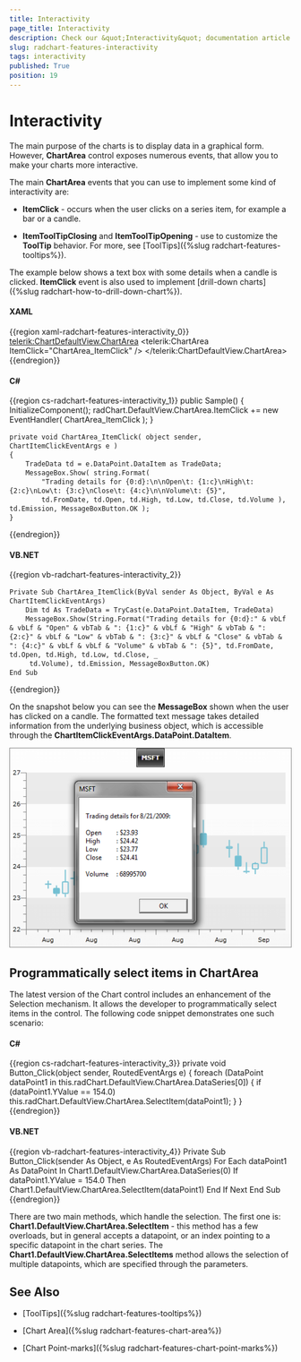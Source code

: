 ```yaml
---
title: Interactivity
page_title: Interactivity
description: Check our &quot;Interactivity&quot; documentation article for the RadChart {{ site.framework_name }} control.
slug: radchart-features-interactivity
tags: interactivity
published: True
position: 19
---
```


# Interactivity



The main purpose of the charts is to display data in a graphical form. However, __ChartArea__ control exposes numerous events, that allow you to make your charts more interactive. 

The main __ChartArea__ events that you can use to implement some kind of interactivity are:

* __ItemClick__ - occurs when the user clicks on a series item, for example a bar or a candle. 


* __ItemToolTipClosing__ and __ItemToolTipOpening__ - use to customize the __ToolTip__ behavior. For more, see [ToolTips]({%slug radchart-features-tooltips%}).

The example below shows a text box with some details when a candle is clicked. __ItemClick__ event is also used to implement [drill-down charts]({%slug radchart-how-to-drill-down-chart%}).

#### __XAML__

{{region xaml-radchart-features-interactivity_0}}
	<telerik:ChartDefaultView.ChartArea>
	    <telerik:ChartArea ItemClick="ChartArea_ItemClick" />
	</telerik:ChartDefaultView.ChartArea>
{{endregion}}



#### __C#__

{{region cs-radchart-features-interactivity_1}}
	public Sample()
	{       
	    InitializeComponent();
	    radChart.DefaultView.ChartArea.ItemClick += new EventHandler<ChartItemClickEventArgs>( ChartArea_ItemClick );
	}
	
	private void ChartArea_ItemClick( object sender, ChartItemClickEventArgs e )
	{
	    TradeData td = e.DataPoint.DataItem as TradeData;
	    MessageBox.Show( string.Format( 
	        "Trading details for {0:d}:\n\nOpen\t: {1:c}\nHigh\t: {2:c}\nLow\t: {3:c}\nClose\t: {4:c}\n\nVolume\t: {5}",
	        td.FromDate, td.Open, td.High, td.Low, td.Close, td.Volume ), td.Emission, MessageBoxButton.OK );
	}
{{endregion}}



#### __VB.NET__

{{region vb-radchart-features-interactivity_2}}
	      
	Private Sub ChartArea_ItemClick(ByVal sender As Object, ByVal e As ChartItemClickEventArgs)
	    Dim td As TradeData = TryCast(e.DataPoint.DataItem, TradeData)
	    MessageBox.Show(String.Format("Trading details for {0:d}:" & vbLf & vbLf & "Open" & vbTab & ": {1:c}" & vbLf & "High" & vbTab & ": {2:c}" & vbLf & "Low" & vbTab & ": {3:c}" & vbLf & "Close" & vbTab & ": {4:c}" & vbLf & vbLf & "Volume" & vbTab & ": {5}", td.FromDate, td.Open, td.High, td.Low, td.Close, _
	     td.Volume), td.Emission, MessageBoxButton.OK)
	End Sub
{{endregion}}



On the snapshot below you can see the __MessageBox__ shown when the user has clicked on a candle. The formatted text message takes detailed information from the underlying business object, which is accessible through the __ChartItemClickEventArgs.DataPoint.DataItem__.

![](images/RadChart_Features_Interactivity_01.png)

## Programmatically select items in ChartArea

The latest version of the Chart control includes an enhancement of the Selection mechanism. It allows the developer to programmatically select items in the control. The following code snippet demonstrates one such scenario:

#### __C#__

{{region cs-radchart-features-interactivity_3}}
	private void Button_Click(object sender, RoutedEventArgs e)
	{
	    foreach (DataPoint dataPoint1 in this.radChart.DefaultView.ChartArea.DataSeries[0])
	    {
	        if (dataPoint1.YValue == 154.0)
	            this.radChart.DefaultView.ChartArea.SelectItem(dataPoint1);
	    }
	}
{{endregion}}



#### __VB.NET__

{{region vb-radchart-features-interactivity_4}}
	Private Sub Button_Click(sender As Object, e As RoutedEventArgs)
	    For Each dataPoint1 As DataPoint In Chart1.DefaultView.ChartArea.DataSeries(0)
	        If dataPoint1.YValue = 154.0 Then
	            Chart1.DefaultView.ChartArea.SelectItem(dataPoint1)
	        End If
	    Next
	End Sub
{{endregion}}



There are two main methods, which handle the selection. The first one is: 
__Chart1.DefaultView.ChartArea.SelectItem__ - this method has a few overloads, but in general accepts a datapoint, or an index pointing to a specific datapoint in the chart series.
The __Chart1.DefaultView.ChartArea.SelectItems__ method allows the selection of multiple datapoints, which are specified through the parameters.

## See Also

 * [ToolTips]({%slug radchart-features-tooltips%})

 * [Chart Area]({%slug radchart-features-chart-area%})

 * [Chart Point-marks]({%slug radchart-features-chart-point-marks%})
